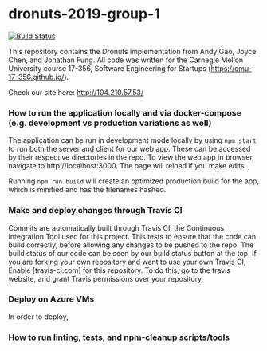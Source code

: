 # dronuts-2019-group-1

[![Build Status](https://travis-ci.com/CMU-17-356/dronuts-2019-group-1.png)](https://travis-ci.com/CMU-17-356/dronuts-2019-group-1)

This repository contains the Dronuts implementation from Andy Gao, Joyce Chen, and Jonathan Fung. All code was written for the Carnegie Mellon University course 17-356, Software Engineering for Startups (https://cmu-17-356.github.io/). 

Check our site here: http://104.210.57.53/

### How to run the application locally and via docker-compose (e.g. development vs production variations as well)
The application can be run in development mode locally by using `npm start` to run both the server and client for our web app. These can be accessed by their respective directories in the repo. To view the web app in browser, navigate to http://localhost:3000. The page will reload if you make edits.

Running `npm run build` will create an optimized production build for the app, which is minified and has the filenames hashed.

### Make and deploy changes through Travis CI
Commits are automatically built through Travis CI, the Continuous Integration Tool used for this project. This tests to ensure that the code can build correctly, before allowing any changes to be pushed to the repo. The build status of our code can be seen by our build status button at the top. If you are forking your own repository and want to use your own Travis CI, Enable [travis-ci.com] for this repository. To do this, go to the travis website, and grant Travis permissions over your repository.


### Deploy on Azure VMs
In order to deploy,

### How to run linting, tests, and npm-cleanup scripts/tools
